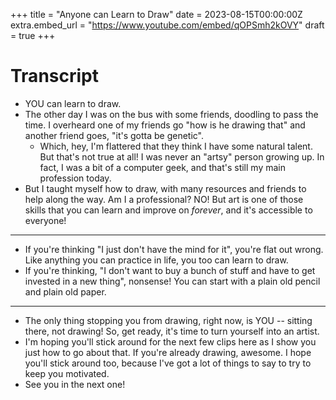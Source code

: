+++
title = "Anyone can Learn to Draw"
date = 2023-08-15T00:00:00Z
extra.embed_url = "https://www.youtube.com/embed/qOPSmh2kOVY"
draft = true
+++

# Transcript

- YOU can learn to draw.
- The other day I was on the bus with some friends, doodling to pass the time. I overheard one of my friends go "how is he drawing that" and another friend goes, "it's gotta be genetic".
	- Which, hey, I'm flattered that they think I have some natural talent. But that's not true at all! I was never an "artsy" person growing up. In fact, I was a bit of a computer geek, and that's still my main profession today.
- But I taught myself how to draw, with many resources and friends to help along the way. Am I a professional? NO! But art is one of those skills that you can learn and improve on _forever_, and it's accessible to everyone!
- ---
- If you're thinking "I just don't have the mind for it", you're flat out wrong. Like anything you can practice in life, you too can learn to draw.
- If you're thinking, "I don't want to buy a bunch of stuff and have to get invested in a new thing", nonsense! You can start with a plain old pencil and plain old paper.
- ---
- The only thing stopping you from drawing, right now, is YOU -- sitting there, not drawing! So, get ready, it's time to turn yourself into an artist.
- I'm hoping you'll stick around for the next few clips here as I show you just how to go about that. If you're already drawing, awesome. I hope you'll stick around too, because I've got a lot of things to say to try to keep you motivated.
- See you in the next one!
